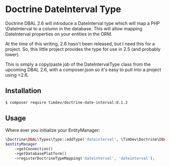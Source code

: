 # Doctrine DateInterval Type

Doctrine DBAL 2.6 will introduce a DateInterval type which will map a PHP \DateInterval to a column
in the database.  This will allow mapping DateInterval properties on your entities in the ORM.

At the time of this writing, 2.6 hasn't been released, but I need this for a project.  So, this little 
project provides the type for use in 2.5 (and probably lower).

This is simply a copy/paste job of the DateIntervalType class from the upcoming DBAL 2.6, with a 
composer.json so it's easy to pull into a project using <2.6.

## Installation 

```bash
$ composer require timdev/doctrine-date-interval:0.1.2
```

## Usage

Where ever you initialize your EntityManager:

```php
\Doctrine\DBAL\Types\Type::addType('dateinterval', \TimDev\Doctrine\DBAL\Types\DateIntervalType::class);
$entityManager
    ->getConnection()
    ->getDatabasePlatform()
    ->registerDoctrineTypeMapping('dateinterval', 'dateinterval');
```

